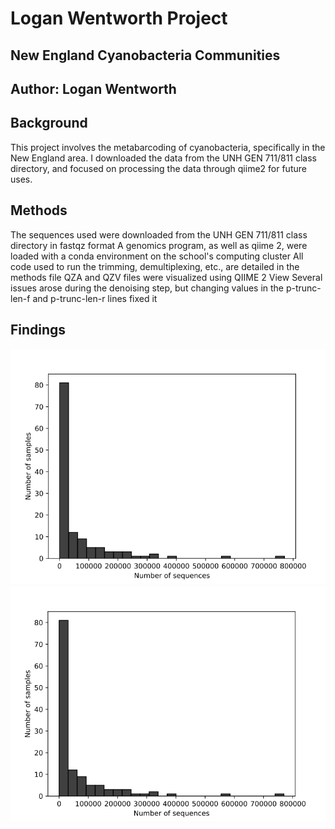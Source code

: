 # Logan Wentworth Project
## New England Cyanobacteria Communities
## Author: Logan Wentworth
## Background
This project involves the metabarcoding of cyanobacteria, specifically in the New England area. I downloaded the data from the UNH GEN 711/811 class directory, and focused on processing the data through qiime2 for future uses.
## Methods
The sequences used were downloaded from the UNH GEN 711/811 class directory in fastqz format
A genomics program, as well as qiime 2, were loaded with a conda environment on the school's computing cluster
All code used to run the trimming, demultiplexing, etc., are detailed in the methods file
QZA and QZV files were visualized using QIIME 2 View
Several issues arose during the denoising step, but changing values in the p-trunc-len-f and p-trunc-len-r lines fixed it
## Findings
![plot](Plots/Demultiplex_Summary_Forward.PNG)
![plot](Plots/Demultiplex_Summary_Reverse.PNG)
